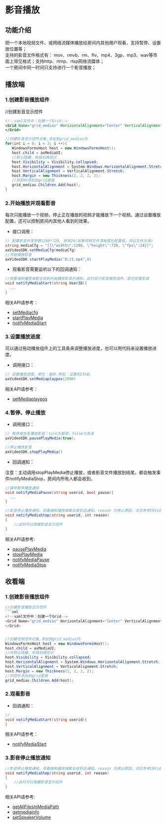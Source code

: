 # 影音播放

## 功能介绍

把一个本地视频文件、或网络流媒体播放给房间内其他用户观看，支持暂停、设置放位置等；</br>
支持的影音文件格式有： mov、rmvb、rm、flv、mp4、3gp、mp3、wav等市面上常见格式；支持http、rtmp、rtsp网络流媒体；</br>
一个房间中同一时间只支持进行一个影音播放；</br>


<h2 id=role_play>播放端</h2>

<h3 id=play_create>1.创建影音播放组件</h3>


//创建影音显示控件
```xml
<!--xaml文件中：创建一个Grid-->
<Grid Name="grid_medias" HorizontalAlignment="Center" VerticalAlignment="Center" Background="LightGray">
</Grid>
```

```csharp
//创建影音显示控件对象,添加到grid_medias内
for(int i = 0; i < 2; i ++){
   WindowsFormsHost host = new WindowsFormsHost();
   host.child = axMediaUI;
   //默认隐藏，布局后再显示
   host.Visibility = Visibility.collapsed;
   host.HorizontalAlignment = System.Windows.HorizontalAlignment.Stretch;
   host.VerticalAlignment = VerticalAlignment.Stretch;
   host.Margin = new Thickness(2, 2, 2, 2);
   //将控件添加到grid里面
   grid_medias.Children.Add(host);
}
```

<h3 id=cfg>2.开始播放并观看影音</h3>

每次只能播放一个视频，停止正在播放的视频才能播放下一个视频。通过设置播放配置，还可以控制房间内其他人看到的效果。

- 接口调用：

```csharp
// 配置影音共享参数1280*720, 帧率24(如果视频文件清晰度比配置低，则以文件为准)
string mediaCfg = "[{\"width\":1280, \"height\":720, \"fps\":24}]";
axVideoSDK.setMediaCfg(mediaCfg)
//开始播放影音
axVideoSDK.startPlayMedia("D:/1.mp4",0)

```

- 观看影音需要监听以下的回调通知：

```csharp
//观看端和播放端都会收到开始播放影音的通知，此时显示影音播放组件，即可观看影音
void notifyMediaStart(string UserID){
  ...
}

```

相关API请参考：
* [setMediacfg](API.md#setMediacfg)
* [startPlayMedia](API.md#startPlayMedia)
* [notifyMediaStart](API.md#notifyMediaStart)


<h3 id=pos>3.设置播放进度</h3>

可以通过拖动播放组件上的工具条来调整播放进度，也可以用代码来设置播放进度。


- 调用接口：

```csharp
// 设置播放进度，单位：毫秒.例如：设置到2秒处.
axVideoSDK.setMediaplaypos(2000)
```

相关API请参考：
*  [setMediaplaypos](API.md#setMediaplaypos)

<h3 id=play> 4.暂停、停止播放</h3>

- 调用接口：

```csharp
// 暂停或恢复播放影音：ture为暂停，false为恢复
axVideoSDK.pausePlayMedia(true);

//停止播放影音
axVideoSDK.stopPlayMedia()
```

- 回调通知：

注意：主动调用stopPlayMedia停止播放，或者影音文件播放到结尾，都会触发事件notifyMediaStop，房间内所有人都会收到。

```csharp
//媒体暂停播放通知
void notifyMediaPause(string userid, bool pause){
  ...
}

//影音停止播放通知，观看端和播放端都会收到此通知。reason 为停止原因，详见参考CRVideo_MEDIA_STOP_REASON
void notifyMediaStop(string userid, int reason)
{
    //此时可以隐藏影音显示组件
}

```
相关API请参考:
* [pausePlayMedia](API.md#pausePlayMedia)
* [stopPlayMedia](API.md#stopPlayMedia)
* [notifyMediaPause](API.md#notifyMediaPause)
* [notifyMediaStop](API.md#notifyMediaStop)


<h2 id=role_watch>收看端</h2>

<h3 id=play_create>1.创建影音播放组件</h3>

```csharp
//创建影音播放显示控件
```xml
<!--xaml文件中：创建一个Grid-->
<Grid Name="grid_medias" HorizontalAlignment="Center" VerticalAlignment="Center" Background="LightGray">
</Grid>
```

```csharp

//创建视频控件对象,添加到grid_medias内
WindowsFormsHost host = new WindowsFormsHost();
host.child = axMediaUI;
//先默认隐藏，布局后再显示
host.Visibility = Visibility.collapsed;
host.HorizontalAlignment = System.Windows.HorizontalAlignment.Stretch;
host.VerticalAlignment = VerticalAlignment.Stretch;
host.Margin = new Thickness(2, 2, 2, 2);
//将控件添加到grid里面
grid_medias.Children.Add(host);

```


<h3 id=watch>2.观看影音</h3>

- 回调通知：
```csharp
//
void notifyMediaStart(string userid){
}

```

相关API请参考：
* [notifyMediaStart](API.md#notifyMediaStart)

<h3 id=stopNotify>3.影音停止播放通知</h3>

```csharp
//影音停止播放通知，观看端和播放端都会收到此通知。reason 为停止原因，详见参考CRVideo_MEDIA_STOP_REASON
void notifyMediaStop(string userid, int reason)
{
    //此时可以隐藏影音显示组件
}

```

相关API请参考:
* [getAllFilesInMediaPath](API.md#getAllFilesInMediaPath)
* [getmediainfo](API.md#getmediainfo)
* [setSpeakerVolume](API.md#setSpeakerVolume)
